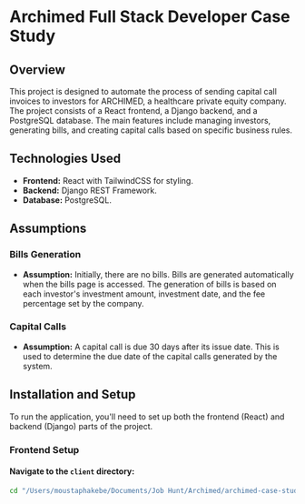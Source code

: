 # Archimed Full Stack Developer Case Study

## Overview

This project is designed to automate the process of sending capital call invoices to investors for ARCHIMED, a healthcare private equity company. The project consists of a React frontend, a Django backend, and a PostgreSQL database. The main features include managing investors, generating bills, and creating capital calls based on specific business rules.

## Technologies Used

- **Frontend:** React with TailwindCSS for styling.
- **Backend:** Django REST Framework.
- **Database:** PostgreSQL.

## Assumptions

### Bills Generation

- **Assumption:** Initially, there are no bills. Bills are generated automatically when the bills page is accessed. The generation of bills is based on each investor's investment amount, investment date, and the fee percentage set by the company.

### Capital Calls

- **Assumption:** A capital call is due 30 days after its issue date. This is used to determine the due date of the capital calls generated by the system.

## Installation and Setup

To run the application, you'll need to set up both the frontend (React) and backend (Django) parts of the project.

### Frontend Setup

#### Navigate to the `client` directory:

```bash
cd "/Users/moustaphakebe/Documents/Job Hunt/Archimed/archimed-case-study/client"
```
